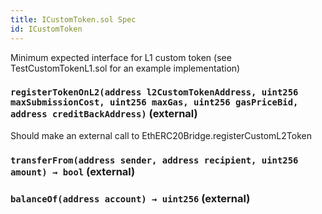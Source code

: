```yaml
---
title: ICustomToken.sol Spec
id: ICustomToken
---
```


Minimum expected interface for L1 custom token (see TestCustomTokenL1.sol for an example implementation)

### `registerTokenOnL2(address l2CustomTokenAddress, uint256 maxSubmissionCost, uint256 maxGas, uint256 gasPriceBid, address creditBackAddress)` (external)

Should make an external call to EthERC20Bridge.registerCustomL2Token

### `transferFrom(address sender, address recipient, uint256 amount) → bool` (external)

### `balanceOf(address account) → uint256` (external)
